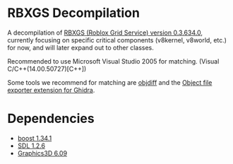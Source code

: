 # RBXGS Decompilation
A decompilation of [RBXGS (Roblox Grid Service) version 0.3.634.0](https://archive.org/download/rbxgssetup/S3FileHandler_RBXGSSetup_0.3.634.0.msi), currently focusing on specific critical components (v8kernel, v8world, etc.) for now, and will later expand out to other classes.

Recommended to use Microsoft Visual Studio 2005 for matching. (Visual C/C++(14.00.50727)[C++])

Some tools we recommend for matching are [objdiff](https://github.com/encounter/objdiff) and the [Object file exporter extension for Ghidra](https://github.com/boricj/ghidra-delinker-extension).

# Dependencies
* [boost 1.34.1](https://www.boost.org/users/history/version_1_34_1.html)
* [SDL 1.2.6](https://www.libsdl.org/release/SDL-1.2.6.zip)
* [Graphics3D 6.09](https://sourceforge.net/projects/g3d/files/g3d-cpp/6.09/)
